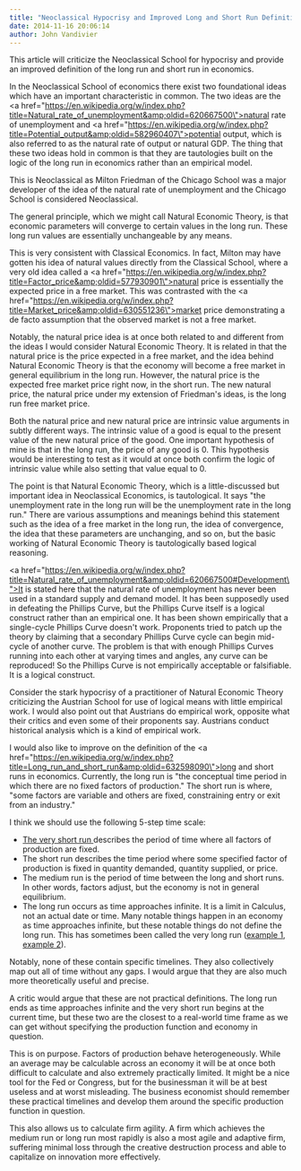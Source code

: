```yaml
---
title: "Neoclassical Hypocrisy and Improved Long and Short Run Definitions"
date: 2014-11-16 20:06:14
author: John Vandivier
---
```




This article will criticize the Neoclassical School for hypocrisy and provide an improved definition of the long run and short run in economics.

In the Neoclassical School of economics there exist two foundational ideas which have an important characteristic in common. The two ideas are the <a href=\"https://en.wikipedia.org/w/index.php?title=Natural_rate_of_unemployment&amp;oldid=620667500\">natural rate of unemployment</a> and <a href=\"https://en.wikipedia.org/w/index.php?title=Potential_output&amp;oldid=582960407\">potential output</a>, which is also referred to as the natural rate of output or natural GDP. The thing that these two ideas hold in common is that they are tautologies built on the logic of the long run in economics rather than an empirical model.

This is Neoclassical as Milton Friedman of the Chicago School was a major developer of the idea of the natural rate of unemployment and the Chicago School is considered Neoclassical.

The general principle, which we might call Natural Economic Theory, is that economic parameters will converge to certain values in the long run. These long run values are essentially unchangeable by any means.

This is very consistent with Classical Economics. In fact, Milton may have gotten his idea of natural values directly from the Classical School, where a very old idea called a <a href=\"https://en.wikipedia.org/w/index.php?title=Factor_price&amp;oldid=577930901\">natural price</a> is essentially the expected price in a free market. This was contrasted with the <a href=\"https://en.wikipedia.org/w/index.php?title=Market_price&amp;oldid=630551236\">market price</a> demonstrating a de facto assumption that the observed market is not a free market.

Notably, the natural price idea is at once both related to and different from the ideas I would consider Natural Economic Theory. It is related in that the natural price is the price expected in a free market, and the idea behind Natural Economic Theory is that the economy will become a free market in general equilibrium in the long run. However, the natural price is the expected free market price right now, in the short run. The new natural price, the natural price under my extension of Friedman's ideas, is the long run free market price.

Both the natural price and new natural price are intrinsic value arguments in subtly different ways. The intrinsic value of a good is equal to the present value of the new natural price of the good. One important hypothesis of mine is that in the long run, the price of any good is 0. This hypothesis would be interesting to test as it would at once both confirm the logic of intrinsic value while also setting that value equal to 0.

The point is that Natural Economic Theory, which is a little-discussed but important idea in Neoclassical Economics, is tautological. It says \"the unemployment rate in the long run will be the unemployment rate in the long run.\" There are various assumptions and meanings behind this statement such as the idea of a free market in the long run, the idea of convergence, the idea that these parameters are unchanging, and so on, but the basic working of Natural Economic Theory is tautologically based logical reasoning.

<a href=\"https://en.wikipedia.org/w/index.php?title=Natural_rate_of_unemployment&amp;oldid=620667500#Development\">It is stated here</a> that the natural rate of unemployment has never been used in a standard supply and demand model. It has been supposedly used in defeating the Phillips Curve, but the Phillips Curve itself is a logical construct rather than an empirical one. It has been shown empirically that a single-cycle Phillips Curve doesn't work. Proponents tried to patch up the theory by claiming that a secondary Phillips Curve cycle can begin mid-cycle of another curve. The problem is that with enough Phillips Curves running into each other at varying times and angles, any curve can be reproduced! So the Phillips Curve is not empirically acceptable or falsifiable. It is a logical construct.

Consider the stark hypocrisy of a practitioner of Natural Economic Theory criticizing the Austrian School for use of logical means with little empirical work. I would also point out that Austrians do empirical work, opposite what their critics and even some of their proponents say. Austrians conduct historical analysis which is a kind of empirical work.

I would also like to improve on the definition of the <a href=\"https://en.wikipedia.org/w/index.php?title=Long_run_and_short_run&amp;oldid=632598090\">long and short runs in economics</a>. Currently, the long run is \"the conceptual time period in which there are no fixed factors of production.\" The short run is where, \"some factors are variable and others are fixed, constraining entry or exit from an industry.\"

I think we should use the following 5-step time scale:
<ul>
	<li><a href=\"http://glossary.econguru.com/economic-term/very+short+run,+microeconomics\">The very short run </a>describes the period of time where all factors of production are fixed.</li>
	<li>The short run describes the time period where some specified factor of production is fixed in quantity demanded, quantity supplied, or price.</li>
	<li>The medium run is the period of time between the long and short runs. In other words, factors adjust, but the economy is not in general equilibrium.</li>
	<li>The long run occurs as time approaches infinite. It is a limit in Calculus, not an actual date or time. Many notable things happen in an economy as time approaches infinite, but these notable things do not define the long run. This has sometimes been called the very long run (<a href=\"http://www.walterblock.com/wp-content/uploads/publications/very_long_run.pdf\">example 1</a>, <a href=\"http://glossary.econguru.com/economic-term/very+long+run,+microeconomics\">example 2</a>).</li>
</ul>
Notably, none of these contain specific timelines. They also collectively map out all of time without any gaps. I would argue that they are also much more theoretically useful and precise.

A critic would argue that these are not practical definitions. The long run ends as time approaches infinite and the very short run begins at the current time, but these two are the closest to a real-world time frame as we can get without specifying the production function and economy in question.

This is on purpose. Factors of production behave heterogeneously. While an average may be calculable across an economy it will be at once both difficult to calculate and also extremely practically limited. It might be a nice tool for the Fed or Congress, but for the businessman it will be at best useless and at worst misleading. The business economist should remember these practical timelines and develop them around the specific production function in question.

This also allows us to calculate firm agility. A firm which achieves the medium run or long run most rapidly is also a most agile and adaptive firm, suffering minimal loss through the creative destruction process and able to capitalize on innovation more effectively.